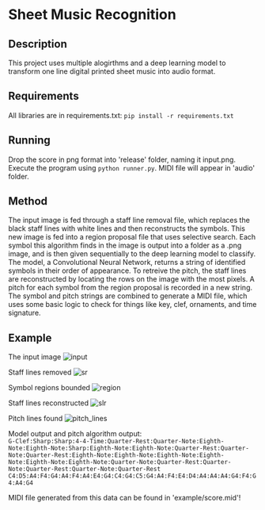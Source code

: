 # Sheet Music Recognition

## Description

This project uses multiple alogirthms and a deep learning model to transform one line digital printed sheet music into audio format.

## Requirements

All libraries are in requirements.txt: `pip install -r requirements.txt`

## Running

Drop the score in png format into 'release' folder, naming it input.png. Execute the program using `python runner.py`. MIDI file will appear in 'audio' folder.

## Method

The input image is fed through a staff line removal file, which replaces the black staff lines with white lines and then reconstructs the symbols. This new image is fed into a region proposal file that uses selective search. Each symbol this algorithm finds in the image is output into a folder as a .png image, and is then given sequentially to the deep learning model to classify. The model, a Convolutional Neural Network, returns a string of identified symbols in their order of appearance. To retreive the pitch, the staff lines are reconstructed by locating the rows on the image with the most pixels. A pitch for each symbol from the region proposal is recorded in a new string. The symbol and pitch strings are combined to generate a MIDI file, which uses some basic logic to check for things like key, clef, ornaments, and time signature. 

## Example

The input image
![input](https://github.com/lj-watson/APS360_OpticalMusicRecognition/blob/master/example/input.png)

Staff lines removed
![sr](https://github.com/lj-watson/APS360_OpticalMusicRecognition/blob/master/example/staff_removed.png)

Symbol regions bounded
![region](https://github.com/lj-watson/APS360_OpticalMusicRecognition/blob/master/example/region_proposals.png)

Staff lines reconstructed
![slr](https://github.com/lj-watson/APS360_OpticalMusicRecognition/blob/master/example/staff_reconstructed.png)

Pitch lines found
![pitch_lines](https://github.com/lj-watson/APS360_OpticalMusicRecognition/blob/master/example/pitch_lines.png)

Model output and pitch algorithm output:  
`G-Clef:Sharp:Sharp:4-4-Time:Quarter-Rest:Quarter-Note:Eighth-Note:Eighth-Note:Sharp:Eighth-Note:Eighth-Note:Quarter-Rest:Quarter-Note:Quarter-Rest:Eighth-Note:Eighth-Note:Eighth-Note:Eighth-Note:Eighth-Note:Eighth-Note:Quarter-Note:Quarter-Rest:Quarter-Note:Quarter-Rest:Quarter-Note:Quarter-Rest`  
`C4:D5:A4:F4:G4:A4:F4:A4:E4:G4:C4:G4:C5:G4:A4:F4:E4:D4:A4:A4:A4:G4:F4:G4:A4:G4`  
  
MIDI file generated from this data can be found in 'example/score.mid'!
